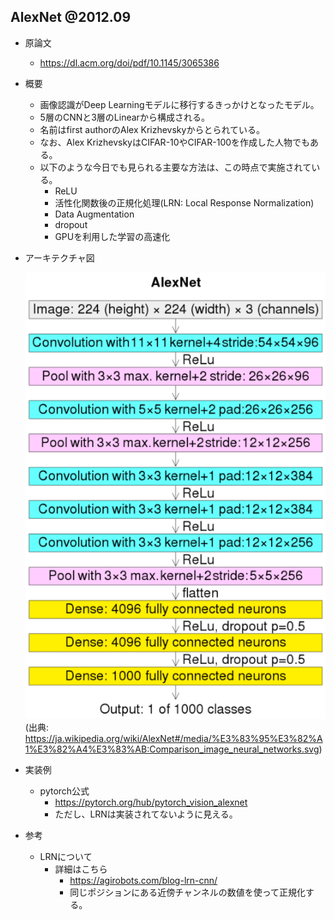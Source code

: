 ## AlexNet @2012.09

- 原論文
  - https://dl.acm.org/doi/pdf/10.1145/3065386

- 概要
  - 画像認識がDeep Learningモデルに移行するきっかけとなったモデル。
  - 5層のCNNと3層のLinearから構成される。
  - 名前はfirst authorのAlex Krizhevskyからとられている。
  - なお、Alex KrizhevskyはCIFAR-10やCIFAR-100を作成した人物でもある。
  - 以下のような今日でも見られる主要な方法は、この時点で実施されている。
    - ReLU
    - 活性化関数後の正規化処理(LRN: Local Response Normalization)
    - Data Augmentation
    - dropout
    - GPUを利用した学習の高速化

- アーキテクチャ図

  ![](./img/cv_history_002_classification_alex_net.png)
  (出典: https://ja.wikipedia.org/wiki/AlexNet#/media/%E3%83%95%E3%82%A1%E3%82%A4%E3%83%AB:Comparison_image_neural_networks.svg)

- 実装例
  - pytorch公式
    - https://pytorch.org/hub/pytorch_vision_alexnet
    - ただし、LRNは実装されてないように見える。

- 参考
  - LRNについて
    - 詳細はこちら
      - https://agirobots.com/blog-lrn-cnn/
      - 同じポジションにある近傍チャンネルの数値を使って正規化する。
